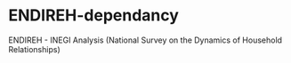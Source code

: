 # ENDIREH-dependancy
 ENDIREH - INEGI Analysis (National Survey on the Dynamics of Household Relationships)
